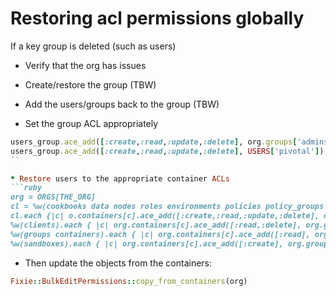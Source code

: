 Restoring acl permissions globally
============

If a key group is deleted (such as users)

* Verify that the org has issues

* Create/restore the group
(TBW)

* Add the users/groups back to the group
(TBW)

* Set the group ACL appropriately
```ruby
users_group.ace_add([:create,:read,:update,:delete], org.groups['admins'])
users_group.ace_add([:create,:read,:update,:delete], USERS['pivotal'])
``

* Restore users to the appropriate container ACLs
```ruby
org = ORGS[THE_ORG]
cl = %w(cookbooks data nodes roles environments policies policy_groups cookbook_artifacts)
cl.each {|c| o.containers[c].ace_add([:create,:read,:update,:delete], org.groups['users']) }
%w(clients).each { |c| org.containers[c].ace_add([:read,:delete], org.groups['users']) }
%w(groups containers).each { |c| org.containers[c].ace_add([:read], org.groups['users']) }
%w(sandboxes).each { |c| org.containers[c].ace_add([:create], org.groups['users']) }
```

* Then update the objects from the containers:
```ruby
Fixie::BulkEditPermissions::copy_from_containers(org)
```
